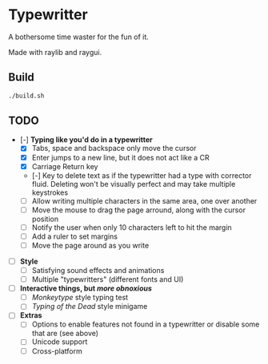# Typewritter

A bothersome time waster for the fun of it.

Made with raylib and raygui.

## Build

```bash
./build.sh
```

## TODO

- [-] **Typing like you'd do in a typewritter**
  - [x] Tabs, space and backspace only move the cursor
  - [x] Enter jumps to a new line, but it does not act like a CR
  - [x] Carriage Return key
  - [-] Key to delete text as if the typewritter had a type with corrector fluid.
  Deleting won't be visually perfect and may take multiple keystrokes
  - [ ] Allow writing multiple characters in the same area, one over another
  - [ ] Move the mouse to drag the page arround, along with the cursor position
  - [ ] Notify the user when only 10 characters left to hit the margin
  - [ ] Add a ruler to set margins
  - [ ] Move the page around as you write
- [ ] **Style**
  - [ ] Satisfying sound effects and animations
  - [ ] Multiple "typewritters" (different fonts and UI)
- [ ] **Interactive things, but *more obnoxious***
  - [ ] *Monkeytype* style typing test
  - [ ] *Typing of the Dead* style minigame
- [ ] **Extras**
  - [ ] Options to enable features not found in a typewritter or disable some that are (see above)
  - [ ] Unicode support
  - [ ] Cross-platform
